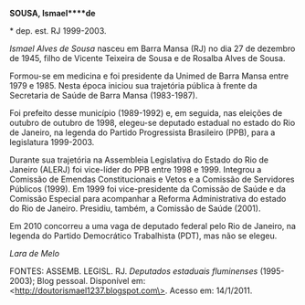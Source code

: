 **SOUSA, Ismael****de**

\* dep. est. RJ 1999-2003.

*Ismael Alves de Sousa* nasceu em Barra Mansa (RJ) no dia 27 de dezembro
de 1945, filho de Vicente Teixeira de Sousa e de Rosalba Alves de Sousa.

Formou-se em medicina e foi presidente da Unimed de Barra Mansa entre
1979 e 1985. Nesta época iniciou sua trajetória pública à frente da
Secretaria de Saúde de Barra Mansa (1983-1987).

Foi prefeito desse município (1989-1992) e, em seguida, nas eleições de
outubro de outubro de 1998, elegeu-se deputado estadual no estado do Rio
de Janeiro, na legenda do Partido Progressista Brasileiro (PPB), para a
legislatura 1999-2003.

Durante sua trajetória na Assembleia Legislativa do Estado do Rio de
Janeiro (ALERJ) foi vice-líder do PPB entre 1998 e 1999. Integrou a
Comissão de Emendas Constitucionais e Vetos e a Comissão de Servidores
Públicos (1999). Em 1999 foi vice-presidente da Comissão de Saúde e da
Comissão Especial para acompanhar a Reforma Administrativa do estado do
Rio de Janeiro. Presidiu, também, a Comissão de Saúde (2001).

Em 2010 concorreu a uma vaga de deputado federal pelo Rio de Janeiro, na
legenda do Partido Democrático Trabalhista (PDT), mas não se elegeu.

*Lara de Melo*

FONTES: ASSEMB. LEGISL. RJ. *Deputados estaduais fluminenses*
(1995-2003); Blog pessoal. Disponível em:
\<http://doutorismael1237.blogspot.com\>. Acesso em: 14/1/2011.
